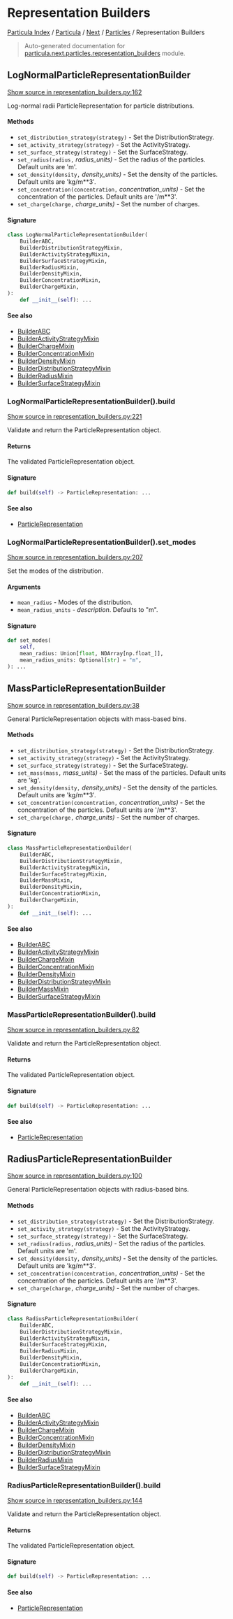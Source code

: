 # Representation Builders

[Particula Index](../../../README.md#particula-index) / [Particula](../../index.md#particula) / [Next](../index.md#next) / [Particles](./index.md#particles) / Representation Builders

> Auto-generated documentation for [particula.next.particles.representation_builders](https://github.com/Gorkowski/particula/blob/main/particula/next/particles/representation_builders.py) module.

## LogNormalParticleRepresentationBuilder

[Show source in representation_builders.py:162](https://github.com/Gorkowski/particula/blob/main/particula/next/particles/representation_builders.py#L162)

Log-normal radii ParticleRepresentation for particle distributions.

#### Methods

- `set_distribution_strategy(strategy)` - Set the DistributionStrategy.
- `set_activity_strategy(strategy)` - Set the ActivityStrategy.
- `set_surface_strategy(strategy)` - Set the SurfaceStrategy.
- `set_radius(radius,` *radius_units)* - Set the radius of the particles.
    Default units are 'm'.
- `set_density(density,` *density_units)* - Set the density of the particles.
    Default units are 'kg/m**3'.
- `set_concentration(concentration,` *concentration_units)* - Set the
    concentration of the particles. Default units are '/m**3'.
- `set_charge(charge,` *charge_units)* - Set the number of charges.

#### Signature

```python
class LogNormalParticleRepresentationBuilder(
    BuilderABC,
    BuilderDistributionStrategyMixin,
    BuilderActivityStrategyMixin,
    BuilderSurfaceStrategyMixin,
    BuilderRadiusMixin,
    BuilderDensityMixin,
    BuilderConcentrationMixin,
    BuilderChargeMixin,
):
    def __init__(self): ...
```

#### See also

- [BuilderABC](../abc_builder.md#builderabc)
- [BuilderActivityStrategyMixin](../abc_builder.md#builderactivitystrategymixin)
- [BuilderChargeMixin](../abc_builder.md#builderchargemixin)
- [BuilderConcentrationMixin](../abc_builder.md#builderconcentrationmixin)
- [BuilderDensityMixin](../abc_builder.md#builderdensitymixin)
- [BuilderDistributionStrategyMixin](../abc_builder.md#builderdistributionstrategymixin)
- [BuilderRadiusMixin](../abc_builder.md#builderradiusmixin)
- [BuilderSurfaceStrategyMixin](../abc_builder.md#buildersurfacestrategymixin)

### LogNormalParticleRepresentationBuilder().build

[Show source in representation_builders.py:221](https://github.com/Gorkowski/particula/blob/main/particula/next/particles/representation_builders.py#L221)

Validate and return the ParticleRepresentation object.

#### Returns

The validated ParticleRepresentation object.

#### Signature

```python
def build(self) -> ParticleRepresentation: ...
```

#### See also

- [ParticleRepresentation](./representation.md#particlerepresentation)

### LogNormalParticleRepresentationBuilder().set_modes

[Show source in representation_builders.py:207](https://github.com/Gorkowski/particula/blob/main/particula/next/particles/representation_builders.py#L207)

Set the modes of the distribution.

#### Arguments

- `mean_radius` - Modes of the distribution.
- `mean_radius_units` - _description_. Defaults to "m".

#### Signature

```python
def set_modes(
    self,
    mean_radius: Union[float, NDArray[np.float_]],
    mean_radius_units: Optional[str] = "m",
): ...
```



## MassParticleRepresentationBuilder

[Show source in representation_builders.py:38](https://github.com/Gorkowski/particula/blob/main/particula/next/particles/representation_builders.py#L38)

General ParticleRepresentation objects with mass-based bins.

#### Methods

- `set_distribution_strategy(strategy)` - Set the DistributionStrategy.
- `set_activity_strategy(strategy)` - Set the ActivityStrategy.
- `set_surface_strategy(strategy)` - Set the SurfaceStrategy.
- `set_mass(mass,` *mass_units)* - Set the mass of the particles. Default
    units are 'kg'.
- `set_density(density,` *density_units)* - Set the density of the particles.
    Default units are 'kg/m**3'.
- `set_concentration(concentration,` *concentration_units)* - Set the
    concentration of the particles. Default units are '/m**3'.
- `set_charge(charge,` *charge_units)* - Set the number of charges.

#### Signature

```python
class MassParticleRepresentationBuilder(
    BuilderABC,
    BuilderDistributionStrategyMixin,
    BuilderActivityStrategyMixin,
    BuilderSurfaceStrategyMixin,
    BuilderMassMixin,
    BuilderDensityMixin,
    BuilderConcentrationMixin,
    BuilderChargeMixin,
):
    def __init__(self): ...
```

#### See also

- [BuilderABC](../abc_builder.md#builderabc)
- [BuilderActivityStrategyMixin](../abc_builder.md#builderactivitystrategymixin)
- [BuilderChargeMixin](../abc_builder.md#builderchargemixin)
- [BuilderConcentrationMixin](../abc_builder.md#builderconcentrationmixin)
- [BuilderDensityMixin](../abc_builder.md#builderdensitymixin)
- [BuilderDistributionStrategyMixin](../abc_builder.md#builderdistributionstrategymixin)
- [BuilderMassMixin](../abc_builder.md#buildermassmixin)
- [BuilderSurfaceStrategyMixin](../abc_builder.md#buildersurfacestrategymixin)

### MassParticleRepresentationBuilder().build

[Show source in representation_builders.py:82](https://github.com/Gorkowski/particula/blob/main/particula/next/particles/representation_builders.py#L82)

Validate and return the ParticleRepresentation object.

#### Returns

The validated ParticleRepresentation object.

#### Signature

```python
def build(self) -> ParticleRepresentation: ...
```

#### See also

- [ParticleRepresentation](./representation.md#particlerepresentation)



## RadiusParticleRepresentationBuilder

[Show source in representation_builders.py:100](https://github.com/Gorkowski/particula/blob/main/particula/next/particles/representation_builders.py#L100)

General ParticleRepresentation objects with radius-based bins.

#### Methods

- `set_distribution_strategy(strategy)` - Set the DistributionStrategy.
- `set_activity_strategy(strategy)` - Set the ActivityStrategy.
- `set_surface_strategy(strategy)` - Set the SurfaceStrategy.
- `set_radius(radius,` *radius_units)* - Set the radius of the particles.
    Default units are 'm'.
- `set_density(density,` *density_units)* - Set the density of the particles.
    Default units are 'kg/m**3'.
- `set_concentration(concentration,` *concentration_units)* - Set the
    concentration of the particles. Default units are '/m**3'.
- `set_charge(charge,` *charge_units)* - Set the number of charges.

#### Signature

```python
class RadiusParticleRepresentationBuilder(
    BuilderABC,
    BuilderDistributionStrategyMixin,
    BuilderActivityStrategyMixin,
    BuilderSurfaceStrategyMixin,
    BuilderRadiusMixin,
    BuilderDensityMixin,
    BuilderConcentrationMixin,
    BuilderChargeMixin,
):
    def __init__(self): ...
```

#### See also

- [BuilderABC](../abc_builder.md#builderabc)
- [BuilderActivityStrategyMixin](../abc_builder.md#builderactivitystrategymixin)
- [BuilderChargeMixin](../abc_builder.md#builderchargemixin)
- [BuilderConcentrationMixin](../abc_builder.md#builderconcentrationmixin)
- [BuilderDensityMixin](../abc_builder.md#builderdensitymixin)
- [BuilderDistributionStrategyMixin](../abc_builder.md#builderdistributionstrategymixin)
- [BuilderRadiusMixin](../abc_builder.md#builderradiusmixin)
- [BuilderSurfaceStrategyMixin](../abc_builder.md#buildersurfacestrategymixin)

### RadiusParticleRepresentationBuilder().build

[Show source in representation_builders.py:144](https://github.com/Gorkowski/particula/blob/main/particula/next/particles/representation_builders.py#L144)

Validate and return the ParticleRepresentation object.

#### Returns

The validated ParticleRepresentation object.

#### Signature

```python
def build(self) -> ParticleRepresentation: ...
```

#### See also

- [ParticleRepresentation](./representation.md#particlerepresentation)
